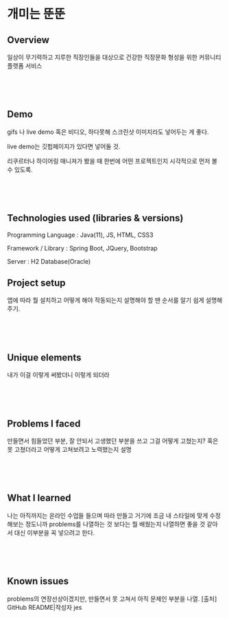 # 개미는 뚠뚠


## Overview

일상이 무기력하고 지루한 직장인들을 대상으로 건강한 직장문화 형성을 위한 커뮤니티 플랫폼 서비스 

​

​

## Demo

gifs 나 live demo 혹은 비디오, 하다못해 스크린샷 이미지라도 넣어두는 게 좋다. 

live demo는 깃헙페이지가 있다면 넣어둘 것.

리쿠르터나 하이어링 매니져가 봤을 때 한번에 어떤 프로젝트인지 시각적으로 먼저 볼 수 있도록.

​

​

## Technologies used (libraries & versions)
Programming Language : Java(11), JS, HTML, CSS3

Framework / Library : Spring Boot, JQuery, Bootstrap

Server : H2 Database(Oracle)
​

## Project setup

앱에 따라 뭘 설치하고 어떻게 해야 작동되는지 설명해야 할 땐 순서를 알기 쉽게 설명해주기.

​

​

## Unique elements

내가 이걸 이렇게 써봤더니 이렇게 되더라

​

​

## Problems I faced

만들면서 힘들었던 부분, 잘 안되서 고생했던 부분을 쓰고 그걸 어떻게 고쳤는지? 혹은 못 고쳤더라고 어떻게 고쳐보려고 노력했는지 설명

​

​

## What I learned

나는 아직까지는 온라인 수업들 들으며 따라 만들고 거기에 조금 내 스타일에 맞게 수정해보는 정도니까 problems를 나열하는 것 보다는 뭘 배웠는지 나열하면 좋을 것 같아서 대신 이부분을 꼭 넣으려고 한다.

​

​

## Known issues

problems의 연장선상이겠지만, 만들면서 못 고쳐서 아직 문제인 부분을 나열.
[출처] GitHub README|작성자 jes
